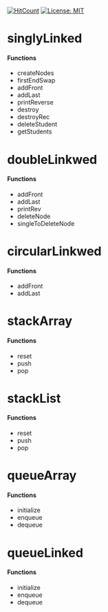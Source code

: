 [![HitCount](http://hits.dwyl.io/soullreaver/soullreaver/linked-list-operations.svg)](http://hits.dwyl.io/soullreaver/soullreaver/linked-list-operations)
[![License: MIT](https://img.shields.io/badge/License-MIT-blue.svg)](https://opensource.org/licenses/MIT)
# singlyLinked
 
<h4>Functions</h4>
    <ul>
      <li>createNodes</li>
      <li>firstEndSwap</li>
      <li>addFront</li>
      <li>addLast</li>
      <li>printReverse</li>
      <li>destroy</li>
      <li>destroyRec</li>
      <li>deleteStudent</li>
      <li>getStudents</li>
    </ul>
    
# doubleLinkwed
 
<h4>Functions</h4>
    <ul>  
      <li>addFront</li>
      <li>addLast</li>
      <li>printRev</li>
      <li>deleteNode</li>
      <li>singleToDeleteNode</li>
    </ul>
    
# circularLinkwed
 
<h4>Functions</h4>
    <ul>  
      <li>addFront</li>
      <li>addLast</li>
    </ul>
    
# stackArray
 
<h4>Functions</h4>
    <ul>  
      <li>reset</li>
      <li>push</li>
      <li>pop</li>
    </ul>
    
# stackList
 
<h4>Functions</h4>
    <ul>  
      <li>reset</li>
      <li>push</li>
      <li>pop</li>
    </ul>
    
# queueArray
 
<h4>Functions</h4>
    <ul>  
      <li>initialize</li>
      <li>enqueue</li>
      <li>dequeue</li>
    </ul>
    
# queueLinked
 
<h4>Functions</h4>
    <ul>  
      <li>initialize</li>
      <li>enqueue</li>
      <li>dequeue</li>
    </ul>

    

